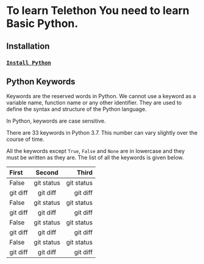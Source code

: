 # To learn Telethon You need to learn Basic Python.

## Installation
### [`Install Python`](https://www.python.org/downloads/)

## Python Keywords
Keywords are the reserved words in Python.
We cannot use a keyword as a variable name, function name or any other identifier. They are used to define the syntax and structure of the Python language.

In Python, keywords are case sensitive.

There are 33 keywords in Python 3.7. This number can vary slightly over the course of time.

All the keywords except `True`, `False` and `None` are in lowercase and they must be written as they are. The list of all the keywords is given below.

| First | Second | Third |
| :---         |     :---:      |          ---: |
| False | git status     | git status    |
| git diff     | git diff       | git diff      |
| False | git status     | git status    |
| git diff     | git diff       | git diff      |
| False | git status     | git status    |
| git diff     | git diff       | git diff      |
| False | git status     | git status    |
| git diff     | git diff       | git diff      |

